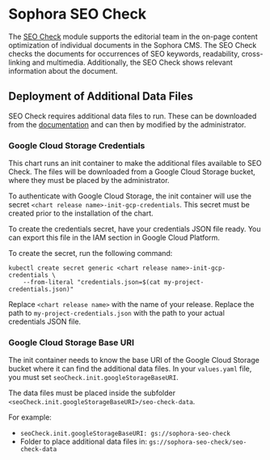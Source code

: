 # Sophora SEO Check

The [SEO Check] module supports the editorial team in the on-page content optimization of individual documents in the Sophora CMS.
The SEO Check checks the documents for occurrences of SEO keywords, readability, cross-linking and multimedia. Additionally,
the SEO Check shows relevant information about the document.


## Deployment of Additional Data Files

SEO Check requires additional data files to run. These can be downloaded from the
[documentation](https://subshell.com/docs/seocheck/4/seocheck104.html#Example-Word-Lists-in-German-and-English)
and can then by modified by the administrator.


### Google Cloud Storage Credentials

This chart runs an init container to make the additional files available to SEO Check. The files will be downloaded
from a Google Cloud Storage bucket, where they must be placed by the administrator.

To authenticate with Google Cloud Storage, the init container will use the secret `<chart release name>-init-gcp-credentials`.
This secret must be created prior to the installation of the chart.

To create the credentials secret, have your credentials JSON file ready. You can export this file
in the IAM section in Google Cloud Platform.

To create the secret, run the following command:

```
kubectl create secret generic <chart release name>-init-gcp-credentials \
	--from-literal "credentials.json=$(cat my-project-credentials.json)"
```

Replace `<chart release name>` with the name of your release.
Replace the path to `my-project-credentials.json` with the path to your actual credentials JSON file.


### Google Cloud Storage Base URI

The init container needs to know the base URI of the Google Cloud Storage bucket where it can find the
additional data files. In your `values.yaml` file, you must set `seoCheck.init.googleStorageBaseURI`.

The data files must be placed inside the subfolder `<seoCheck.init.googleStorageBaseURI>/seo-check-data`.

For example:

- `seoCheck.init.googleStorageBaseURI: gs://sophora-seo-check`
- Folder to place additional data files in: `gs://sophora-seo-check/seo-check-data`



[SEO Check]: https://subshell.com/sophora/modules/sophora-seo-check104.html
